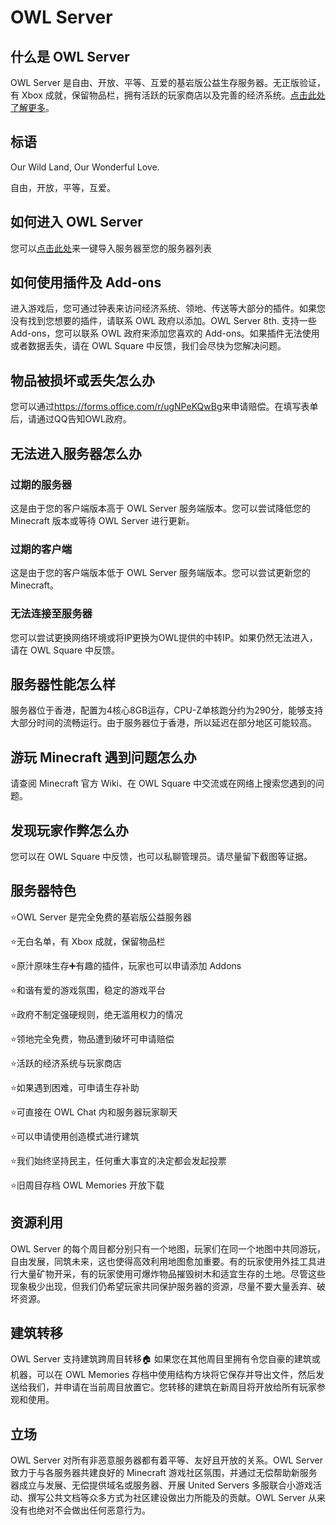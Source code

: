 # OWL Server

## 什么是 OWL Server

OWL Server 是自由、开放、平等、互爱的基岩版公益生存服务器。无正版验证，有 Xbox 成就，保留物品栏，拥有活跃的玩家商店以及完善的经济系统。[点击此处了解更多](https://www.minebbs.com/threads/owl-server.8223/)。

## 标语

Our Wild Land, Our Wonderful Love.

自由，开放，平等，互爱。

## 如何进入 OWL Server

您可以[点击此处](https://lib.kupars.top/play/)来一键导入服务器至您的服务器列表

## 如何使用插件及 Add-ons

进入游戏后，您可通过钟表来访问经济系统、领地、传送等大部分的插件。如果您没有找到您想要的插件，请联系 OWL 政府以添加。OWL Server 8th. 支持一些 Add-ons，您可以联系 OWL 政府来添加您喜欢的 Add-ons。如果插件无法使用或者数据丢失，请在 OWL Square 中反馈，我们会尽快为您解决问题。

## 物品被损坏或丢失怎么办

您可以通过<https://forms.office.com/r/ugNPeKQwBg>来申请赔偿。在填写表单后，请通过QQ告知OWL政府。

## 无法进入服务器怎么办

### 过期的服务器

这是由于您的客户端版本高于 OWL Server 服务端版本。您可以尝试降低您的 Minecraft 版本或等待 OWL Server 进行更新。

### 过期的客户端

这是由于您的客户端版本低于 OWL Server 服务端版本。您可以尝试更新您的 Minecraft。

### 无法连接至服务器

您可以尝试更换网络环境或将IP更换为OWL提供的中转IP。如果仍然无法进入，请在 OWL Square 中反馈。

## 服务器性能怎么样

服务器位于香港，配置为4核心8GB运存，CPU-Z单核跑分约为290分，能够支持大部分时间的流畅运行。由于服务器位于香港，所以延迟在部分地区可能较高。

## 游玩 Minecraft 遇到问题怎么办

请查阅 Minecraft 官方 Wiki、在 OWL Square 中交流或在网络上搜索您遇到的问题。

## 发现玩家作弊怎么办

您可以在 OWL Square 中反馈，也可以私聊管理员。请尽量留下截图等证据。

## 服务器特色

⭐️OWL Server 是完全免费的基岩版公益服务器

⭐️无白名单，有 Xbox 成就，保留物品栏

⭐️原汁原味生存➕有趣的插件，玩家也可以申请添加 Addons

⭐️和谐有爱的游戏氛围，稳定的游戏平台

⭐️政府不制定强硬规则，绝无滥用权力的情况

⭐️领地完全免费，物品遭到破坏可申请赔偿

⭐️活跃的经济系统与玩家商店

⭐️如果遇到困难，可申请生存补助

⭐️可直接在 OWL Chat 内和服务器玩家聊天

⭐️可以申请使用创造模式进行建筑

⭐️我们始终坚持民主，任何重大事宜的决定都会发起投票

⭐️旧周目存档 OWL Memories 开放下载

## 资源利用
OWL Server 的每个周目都分别只有一个地图，玩家们在同一个地图中共同游玩，自由发展，同筑未来，这也使得高效利用地图愈加重要。有的玩家使用外挂工具进行大量矿物开采，有的玩家使用可爆炸物品摧毁树木和适宜生存的土地。尽管这些现象极少出现，但我们仍希望玩家共同保护服务器的资源，尽量不要大量丢弃、破坏资源。

## 建筑转移
OWL Server 支持建筑跨周目转移🏠
如果您在其他周目里拥有令您自豪的建筑或机器，可以在 OWL Memories 存档中使用结构方块将它保存并导出文件，然后发送给我们，并申请在当前周目放置它。您转移的建筑在新周目将开放给所有玩家参观和使用。

## 立场
OWL Server 对所有非恶意服务器都有着平等、友好且开放的关系。OWL Server 致力于与各服务器共建良好的 Minecraft 游戏社区氛围，并通过无偿帮助新服务器成立与发展、无偿提供域名或服务器、开展 United Servers 多服联合小游戏活动、撰写公共文档等众多方式为社区建设做出力所能及的贡献。OWL Server 从来没有也绝对不会做出任何恶意行为。
